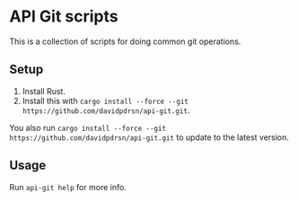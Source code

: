 # API Git scripts

This is a collection of scripts for doing common git operations.

## Setup

1. Install Rust.
2. Install this with `cargo install --force --git https://github.com/davidpdrsn/api-git.git`.

You also run `cargo install --force --git https://github.com/davidpdrsn/api-git.git` to update to the latest version.

## Usage

Run `api-git help` for more info.
